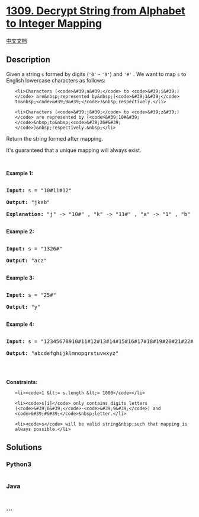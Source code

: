 # [1309. Decrypt String from Alphabet to Integer Mapping](https://leetcode.com/problems/decrypt-string-from-alphabet-to-integer-mapping)

[中文文档](/solution/1300-1399/1309.Decrypt%20String%20from%20Alphabet%20to%20Integer%20Mapping/README.md)

## Description

<p>Given a string <code>s</code> formed by digits (<code>&#39;0&#39;</code> - <code>&#39;9&#39;</code>)&nbsp;and <code>&#39;#&#39;</code>&nbsp;.&nbsp;We want to map <code>s</code> to English lowercase characters as follows:</p>

<ul>

    <li>Characters (<code>&#39;a&#39;</code> to <code>&#39;i&#39;)</code> are&nbsp;represented by&nbsp;(<code>&#39;1&#39;</code> to&nbsp;<code>&#39;9&#39;</code>)&nbsp;respectively.</li>

    <li>Characters (<code>&#39;j&#39;</code> to <code>&#39;z&#39;)</code> are represented by (<code>&#39;10#&#39;</code>&nbsp;to&nbsp;<code>&#39;26#&#39;</code>)&nbsp;respectively.&nbsp;</li>

</ul>

<p>Return the string formed after mapping.</p>

<p>It&#39;s guaranteed that a unique mapping will always exist.</p>

<p>&nbsp;</p>

<p><strong>Example 1:</strong></p>

<pre>

<strong>Input:</strong> s = &quot;10#11#12&quot;

<strong>Output:</strong> &quot;jkab&quot;

<strong>Explanation:</strong> &quot;j&quot; -&gt; &quot;10#&quot; , &quot;k&quot; -&gt; &quot;11#&quot; , &quot;a&quot; -&gt; &quot;1&quot; , &quot;b&quot; -&gt; &quot;2&quot;.

</pre>

<p><strong>Example 2:</strong></p>

<pre>

<strong>Input:</strong> s = &quot;1326#&quot;

<strong>Output:</strong> &quot;acz&quot;

</pre>

<p><strong>Example 3:</strong></p>

<pre>

<strong>Input:</strong> s = &quot;25#&quot;

<strong>Output:</strong> &quot;y&quot;

</pre>

<p><strong>Example 4:</strong></p>

<pre>

<strong>Input:</strong> s = &quot;12345678910#11#12#13#14#15#16#17#18#19#20#21#22#23#24#25#26#&quot;

<strong>Output:</strong> &quot;abcdefghijklmnopqrstuvwxyz&quot;

</pre>

<p>&nbsp;</p>

<p><strong>Constraints:</strong></p>

<ul>

    <li><code>1 &lt;= s.length &lt;= 1000</code></li>

    <li><code>s[i]</code> only contains digits letters (<code>&#39;0&#39;</code>-<code>&#39;9&#39;</code>) and <code>&#39;#&#39;</code>&nbsp;letter.</li>

    <li><code>s</code> will be valid string&nbsp;such that mapping is always possible.</li>

</ul>

## Solutions

<!-- tabs:start -->

### **Python3**

```python

```

### **Java**

```java

```

### **...**

```

```

<!-- tabs:end -->
